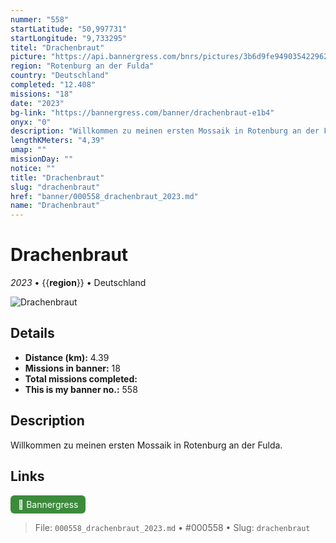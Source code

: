 ```yaml
---
nummer: "558"
startLatitude: "50,997731"
startLongitude: "9,733295"
titel: "Drachenbraut"
picture: "https://api.bannergress.com/bnrs/pictures/3b6d9fe949035422962ff24d0933b2f9"
region: "Rotenburg an der Fulda"
country: "Deutschland"
completed: "12.408"
missions: "18"
date: "2023"
bg-link: "https://bannergress.com/banner/drachenbraut-e1b4"
onyx: "0"
description: "Willkommen zu meinen ersten Mossaik in Rotenburg an der Fulda."
lengthKMeters: "4,39"
umap: ""
missionDay: ""
notice: ""
title: "Drachenbraut"
slug: "drachenbraut"
href: "banner/000558_drachenbraut_2023.md"
name: "Drachenbraut"
---
```

# Drachenbraut

*2023* • {{__region__}} • Deutschland

![Drachenbraut](https://api.bannergress.com/bnrs/pictures/3b6d9fe949035422962ff24d0933b2f9)



## Details
- **Distance (km):** 4.39
- **Missions in banner:** 18
- **Total missions completed:** 
- **This is my banner no.:** 558



## Description
Willkommen zu meinen ersten Mossaik in Rotenburg an der Fulda.



## Links
<a href="https://bannergress.com/banner/drachenbraut-e1b4" target="_blank" style="display:inline-block;margin-right:8px;padding:6px 12px;background:#3c8b3c;color:#fff;text-decoration:none;border-radius:6px;">🔗 Bannergress</a>



> File: `000558_drachenbraut_2023.md` • #000558 • Slug: `drachenbraut`
